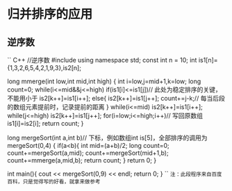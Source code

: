 # 归并排序的应用

## 逆序数
`` C++
//逆序数
#include<iostream>
using namespace std;
const int n = 10;
int is1[n]= {1,3,2,6,5,4,2,1,9,3},is2[n];

long mmerge(int low,int mid,int high)
{
    int i=low,j=mid+1,k=low;
    long count=0;
    while(i<=mid&&j<=high)
    if(is1[i]<=is1[j])// 此处为稳定排序的关键，不能用小于
        is2[k++]=is1[i++];
    else{
        is2[k++]=is1[j++];
        count+=j-k;// 每当后段的数组元素提前时，记录提前的距离
    }
    while(i<=mid)
        is2[k++]=is1[i++];
    while(j<=high)
        is2[k++]=is1[j++];
    for(i=low;i<=high;i++)// 写回原数组
        is1[i]=is2[i];
    return count;
}

long mergeSort(int a,int b)// 下标，例如数组int is[5]，全部排序的调用为mergeSort(0,4)
{
    if(a<b){
        int mid=(a+b)/2;
        long count=0;
        count+=mergeSort(a,mid);
        count+=mergeSort(mid+1,b);
        count+=mmerge(a,mid,b);
        return count;
    }
    return 0;
}

int main(){
    cout << mergeSort(0,9) << endl;
    return 0;
}
``
`注：此段程序来自百度百科，只是觉得写的好看，就拿来做参考`
